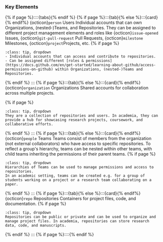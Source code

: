 ### Key Elements

{% if page %}::::{tabs}{% endif %}
{% if page %}:::{tab}{% else %}:::{card}{% endif%} {octicon}`person` Users
Individual accounts that can own Organizations, (nested-)Teams, and Repositories.
They can be assigned to different project management elements and roles like {octicon}`issue-opened` Issues, {octicon}`git-pull-request` Pull Requests, {octicon}`milestone` Milestones, {octicon}`project`Projects, etc.
{% if page %}
```{admonition} Details
:class: tip, dropdown
- Individual accounts that can access and contribute to repositories.
- Can be assigned different [roles & permissions](https://docs.github.com/en/get-started/learning-about-github/access-permissions-on-github) within Organizations, (nested-)Teams and Repositories.
```
{% endif %}
:::
{% if page %}:::{tab}{% else %}:::{card}{% endif%} {octicon}`organization` Organizations
Shared accounts for collaboration across multiple projects. 

{% if page %}
```{admonition} Details
:class: tip, dropdown
They are a collection of repositories and users. In academia, they can provide a hub for showcasing research projects, coursework, and collaborative efforts.
```
{% endif %}
:::
{% if page %}:::{tab}{% else %}:::{card}{% endif%} {octicon}`people` Teams
Teams consist of members from the organization (not external collaborators) who have access to specific repositories. To reflect a group's hierarchy, teams can be nested within other teams, with child teams inheriting the permissions of their parent teams. 
{% if page %}
```{admonition} Details
:class: tip, dropdown
Hierarchies of Teams can be used to manage permissions and access to repositories. 
In an academic setting, teams can be created e.g. for a group of students working on a project or a research team collaborating on a paper.
```
{% endif %}
:::
{% if page %}:::{tab}{% else %}:::{card}{% endif%} {octicon}`repo` Repositories
Containers for project files, code, and documentation. {% if page %}
```{admonition} Details
:class: tip, dropdown
Repositories can be public or private and can be used to organize and manage project files. In academia, repositories can store research data, code, and manuscripts.
```
{% endif %}
:::
{% if page %}::::{% endif %}
